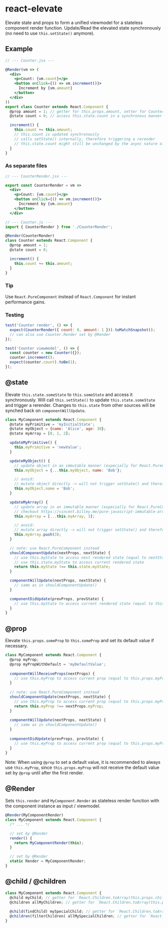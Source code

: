 # react-elevate

Elevate state and props to form a unified viewmodel for a stateless component render function. Update/Read the elevated state synchronously (no need to use `this.setState()` anymore).

## Example

```jsx
// --- Counter.jsx ---

@Render(vm => (
  <div>
    <p>Count: {vm.count}</p>
    <button onClick={() => vm.increment()}>
      Increment by {vm.amount}
    </button>
  </div>
))
export class Counter extends React.Component {
  @prop amount = 1; // getter for this.props.amount, setter for Counter.defaultProps.amount
  @state count = 0; // access this.state.count in a synchronous manner

  increment() {
    this.count += this.amount;
    // this.count is updated synchronously
    // calls setState() internally, therefore triggering a rerender
    // this.state.count might still be unchanged by the async nature of setState()
  }
}
```

### As separate files

```jsx
// --- CounterRender.jsx ---

export const CounterRender = vm =>
  <div>
    <p>Count: {vm.count}</p>
    <button onClick={() => vm.increment()}>
      Increment by {vm.amount}
    </button>
  </div>
```

```jsx
// --- Counter.js ---
import { CounterRender } from './CounterRender';

@Render(CounterRender)
class Counter extends React.Component {
  @prop amount = 1;
  @state count = 0;

  increment() {
    this.count += this.amount;
  }
}
```

### Tip
Use `React.PureComponent` instead of `React.Component` for instant performance gains.

### Testing

```jsx
test('Counter render', () => {
  expect(CounterRender({ count: 0, amount: 1 })).toMatchSnapshot();
  // can also use Counter.Render set by @Render
});

test('Counter viewmodel', () => {
  const counter = new Counter({});
  counter.increment();
  expect(counter.count).toBe(1);
});
```

## @state

Elevate `this.state.someState` to `this.someState` and access it synchronously. Will call `this.setState()` to update `this.state.someState` and trigger a rerender. Changes to `this.state` from other sources will be synched back on `componentWillUpdate`.

```js
class MyComponent extends React.Component {
  @state myPrimitive = 'myInitialState';
  @state myObject = {name: 'Alice', age: 30};
  @state myArray = [0, 1, 2];

  updateMyPrimitive() {
    this.myPrimitive = 'newValue';
  }

  updateMyObject() {
    // update object in an immutable manner (especially for React.PureComponent)
    this.myObject = {...this.myObject, name: 'Bob'};

    // avoid:
    // mutate object directly -> will not trigger setState() and therefore not rerender
    this.myObject.name = 'Bob';
  }

  updateMyArray() {
    // update array in an immutable manner (especially for React.PureComponent)
    // checkout https://vincent.billey.me/pure-javascript-immutable-array/
    this.myArray = [...this.myArray, 3];

    // avoid:
    // mutate array directly -> will not trigger setState() and therefore not rerender
    this.myArray.push(3);
  }

  // note: use React.PureComponent instead
  shouldComponentUpdate(nextProps, nextState) {
    // use this.myState to access next rendered state (equal to nextState.myState)
    // use this.state.myState to access current rendered state
    return this.myState !== this.state.myState;
  }

  componentWillUpdate(nextProps, nextState) {
    // same as in shouldComponentUpdate()
  }

  componentDidUpdate(prevProps, prevState) {
    // use this.myState to access current rendered state (equal to this.state.myState)
  }
}

```

## @prop

Elevate `this.props.someProp` to `this.someProp` and set its default value if necessary.

```js
class MyComponent extends React.Component {
  @prop myProp;
  @prop myPropWithDefault = 'myDefaultValue';
  
  componentWillReceiveProps(nextProps) {
    // use this.myProp to access current prop (equal to this.props.myProp)
  }
  
  // note: use React.PureComponent instead
  shouldComponentUpdate(nextProps, nextState) {
    // use this.myProp to access current prop (equal to this.props.myProp)
    return this.myProp !== nextProps.myProp;
  }
  
  componentWillUpdate(nextProps, nextState) {
    // same as in shouldComponentUpdate()
  }
  
  componentDidUpdate(prevProps, prevState) {
    // use this.myProp to access current prop (equal to this.props.myProp)
  }
}
```

Note: When using `@prop` to set a default value, it is recommended to always use `this.myProp`, since `this.props.myProp` will not receive the default value set by `@prop` until after the first render.

## @Render

Sets `this.render` and `MyComponent.Render` as stateless render function with the component instance as input / viewmodel.

```js
@Render(MyComponentRender)
class MyComponent extends React.Component {
  /* ... */

  // set by @Render
  render() {
    return MyComponentRender(this);
  }

  // set by @Render
  static Render = MyComponentRender;
}
```

## @child / @children
```js
class MyComponent extends React.Component {
  @child myChild; // getter for `React.Children.toArray(this.props.children)[0]`
  @children allMyChildren; // getter for `React.Children.toArray(this.props.children)`
  
  @child(findChild) mySpecialChild; // getter for `React.Children.toArray(this.props.children).find(findChild)`
  @children(filterChildren) allMySpecialChildren; // getter for `React.Children.toArray(this.props.children).filter(filterChildren)`
}
```